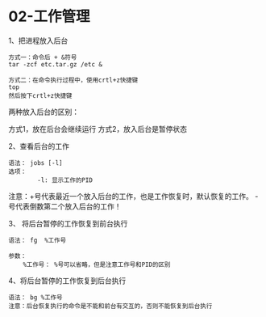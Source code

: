 # 02-工作管理


1、把进程放入后台

```
方式一：命令后 + &符号
tar -zcf etc.tar.gz /etc &

方式二：在命令执行过程中，使用crtl+z快捷键
top
然后按下crtl+z快捷键
```

两种放入后台的区别：

方式1，放在后台会继续运行
方式2，放入后台是暂停状态



2、查看后台的工作

```
语法： jobs [-l]
选项： 
        -l: 显示工作的PID
```

注意：+号代表最近一个放入后台的工作，也是工作恢复时，默认恢复的工作。 - 号代表倒数第二个放入后台的工作！



3、 将后台暂停的工作恢复到前台执行

```
语法： fg  %工作号

参数：
    %工作号： %号可以省略，但是注意工作号和PID的区别
```


4、将后台暂停的工作恢复到后台执行

```
语法： bg %工作号
注意：后台恢复执行的命令是不能和前台有交互的，否则不能恢复到后台执行
```
